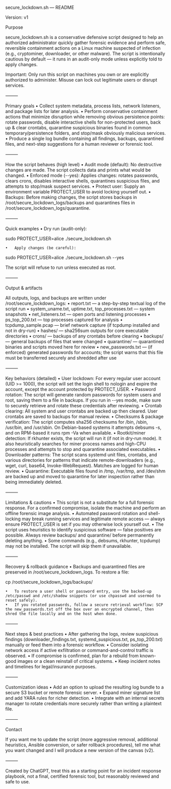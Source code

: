 secure_lockdown.sh — README

Version: v1

Purpose

secure_lockdown.sh is a conservative defensive script designed to help an authorized administrator quickly gather forensic evidence and perform safe, reversible containment actions on a Linux machine suspected of infection (e.g., cryptominer, downloader, or other malware). The script is intentionally cautious by default — it runs in an audit-only mode unless explicitly told to apply changes.

Important: Only run this script on machines you own or are explicitly authorized to administer. Misuse can lock out legitimate users or disrupt services.

⸻

Primary goals
	•	Collect system metadata, process lists, network listeners, and package lists for later analysis.
	•	Perform conservative containment actions that minimize disruption while removing obvious persistence points: rotate passwords, disable interactive shells for non-protected users, back up & clear crontabs, quarantine suspicious binaries found in common temporary/persistence folders, and stop/mask obviously malicious services.
	•	Produce a single log bundle containing all findings, backups, quarantined files, and next-step suggestions for a human reviewer or forensic tool.

⸻

How the script behaves (high level)
	•	Audit mode (default): No destructive changes are made. The script collects data and prints what would be changed.
	•	Enforced mode (--yes): Applies changes: rotates passwords, clears crons, disables interactive shells, quarantines suspicious files, and attempts to stop/mask suspect services.
	•	Protect user: Supply an environment variable PROTECT_USER to avoid locking yourself out.
	•	Backups: Before making changes, the script stores backups in /root/secure_lockdown_logs/backups and quarantines files in /root/secure_lockdown_logs/quarantine.

⸻

Quick examples
	•	Dry run (audit-only):

sudo PROTECT_USER=alice ./secure_lockdown.sh

	•	Apply changes (be careful):

sudo PROTECT_USER=alice ./secure_lockdown.sh --yes

The script will refuse to run unless executed as root.

⸻

Output & artifacts

All outputs, logs, and backups are written under /root/secure_lockdown_logs:
	•	report.txt — a step-by-step textual log of the script run
	•	system_uname.txt, uptime.txt, top_processes.txt — system snapshots
	•	net_listeners.txt — open ports and listening processes
	•	ps_top_200.txt — top processes captured for analysis
	•	tcpdump_sample.pcap — brief network capture (if tcpdump installed and not in dry-run)
	•	hashes/ — sha256sum outputs for core executable directories
	•	crons/ — backups of any crontabs before clearing
	•	backups/ — general backups of files that were changed
	•	quarantine/ — quarantined binaries and scripts moved here for review
	•	new_passwords.txt — (if enforced) generated passwords for accounts; the script warns that this file must be transferred securely and shredded after use

⸻

Key behaviors (detailed)
	•	User lockdown: For every regular user account (UID >= 1000), the script will set the login shell to nologin and expire the account, except the account protected by PROTECT_USER.
	•	Password rotation: The script will generate random passwords for system users and root, saving them to a file in backups. If you run in --yes mode, make sure to securely retrieve and rotate these credentials after reviewing.
	•	Crontab clearing: All system and user crontabs are backed up then cleared. User crontabs are saved to backups for manual review.
	•	Checksums & package verification: The script computes sha256 checksums for /bin, /sbin, /usr/bin, and /usr/sbin. On Debian-based systems it attempts debsums -s, and on RPM-based it runs rpm -Va when available.
	•	Rootkit/miner detection: If rkhunter exists, the script will run it (if not in dry-run mode). It also heuristically searches for miner process names and high-CPU processes and attempts to stop and quarantine associated executables.
	•	Downloader patterns: The script scans systemd unit files, crontabs, and various directories for patterns that indicate remote-downloaders (e.g., wget, curl, base64, Invoke-WebRequest). Matches are logged for human review.
	•	Quarantine: Executable files found in /tmp, /var/tmp, and /dev/shm are backed up and moved to quarantine for later inspection rather than being immediately deleted.

⸻

Limitations & cautions
	•	This script is not a substitute for a full forensic response. For a confirmed compromise, isolate the machine and perform an offline forensic image analysis.
	•	Automated password rotation and shell-locking may break running services and legitimate remote access — always ensure PROTECT_USER is set if you may otherwise lock yourself out.
	•	The script uses heuristics to identify suspicious software — false positives are possible. Always review backups/ and quarantine/ before permanently deleting anything.
	•	Some commands (e.g., debsums, rkhunter, tcpdump) may not be installed. The script will skip them if unavailable.

⸻

Recovery & rollback guidance
	•	Backups and quarantined files are preserved in /root/secure_lockdown_logs. To restore a file:

cp /root/secure_lockdown_logs/backups/<file> <original-path>

	•	To restore a user shell or password entry, use the backed-up /etc/passwd and /etc/shadow snippets (or use chpasswd and usermod to reset safely).
	•	If you rotated passwords, follow a secure retrieval workflow: SCP the new_passwords.txt off the box over an encrypted channel, then shred the file locally and on the host when done.

⸻

Next steps & best practices
	•	After gathering the logs, review suspicious findings (downloader_findings.txt, systemd_suspicious.txt, ps_top_200.txt) manually or feed them into a forensic workflow.
	•	Consider isolating network access if active exfiltration or command-and-control traffic is observed.
	•	If compromise is confirmed, plan for a rebuild from known-good images or a clean reinstall of critical systems.
	•	Keep incident notes and timelines for legal/insurance purposes.

⸻

Customization ideas
	•	Add an option to upload the resulting log bundle to a secure S3 bucket or remote forensic server.
	•	Expand miner signature list and add YARA rules for richer detection.
	•	Integrate with an internal secrets manager to rotate credentials more securely rather than writing a plaintext file.

⸻

Contact

If you want me to update the script (more aggressive removal, additional heuristics, Ansible conversion, or safer rollback procedures), tell me what you want changed and I will produce a new version of the canvas (v2).

⸻

Created by ChatGPT, treat this as a starting point for an incident response playbook, not a final, certified forensic tool, but reasonably reviewed and safe to use.
